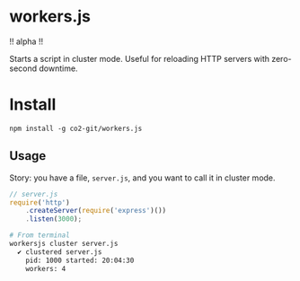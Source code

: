 workers.js
==========

!! alpha !!

Starts a script in cluster mode. Useful for reloading HTTP servers with zero-second downtime. 

# Install

    npm install -g co2-git/workers.js

## Usage

Story: you have a file, `server.js`, and you want to call it in cluster mode.

```js
// server.js
require('http')
	.createServer(require('express')())
	.listen(3000);
```

```bash
# From terminal
workersjs cluster server.js
  ✔ clustered server.js
    pid: 1000 started: 20:04:30
    workers: 4
```
